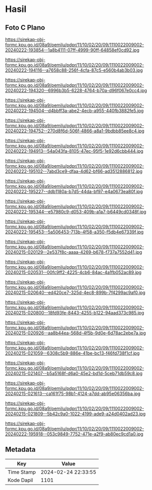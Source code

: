 # Hasil

## Foto C Plano

https://sirekap-obj-formc.kpu.go.id/08a9/pemilu/pdpr/11/10/02/20/09/1110022009002-20240222-193854--1a8b4111-07ff-4999-90ff-64858ef0cd92.jpg

https://sirekap-obj-formc.kpu.go.id/08a9/pemilu/pdpr/11/10/02/20/09/1110022009002-20240222-194116--a7658c88-256f-4cfa-87c5-e560b4ab3b03.jpg

https://sirekap-obj-formc.kpu.go.id/08a9/pemilu/pdpr/11/10/02/20/09/1110022009002-20240222-194320--6996b3b5-6228-4764-b70a-d96f067e0cc4.jpg

https://sirekap-obj-formc.kpu.go.id/08a9/pemilu/pdpr/11/10/02/20/09/1110022009002-20240222-194504--d4bbff3a-abe2-4ecb-a955-440fb3882fe5.jpg

https://sirekap-obj-formc.kpu.go.id/08a9/pemilu/pdpr/11/10/02/20/09/1110022009002-20240222-194752--270d8f6d-506f-4866-a8a1-9bdbb85ee8c4.jpg

https://sirekap-obj-formc.kpu.go.id/08a9/pemilu/pdpr/11/10/02/20/09/1110022009002-20240222-194913--54a043fa-8105-47ec-95f5-1e92d6cbb444.jpg

https://sirekap-obj-formc.kpu.go.id/08a9/pemilu/pdpr/11/10/02/20/09/1110022009002-20240222-195102--7abd3ce9-dfaa-4d62-bf66-ad3512886812.jpg

https://sirekap-obj-formc.kpu.go.id/08a9/pemilu/pdpr/11/10/02/20/09/1110022009002-20240222-195227--ddb1180a-b7d5-44da-bf97-e4a0673ea80f.jpg

https://sirekap-obj-formc.kpu.go.id/08a9/pemilu/pdpr/11/10/02/20/09/1110022009002-20240222-195344--e57980c9-d053-409b-a1a7-b6449cd0348f.jpg

https://sirekap-obj-formc.kpu.go.id/08a9/pemilu/pdpr/11/10/02/20/09/1110022009002-20240222-195453--5a506453-713b-4f58-a350-f5db4e67339f.jpg

https://sirekap-obj-formc.kpu.go.id/08a9/pemilu/pdpr/11/10/02/20/09/1110022009002-20240215-020129--2e537f8c-aaaa-4269-b678-f737a7552d41.jpg

https://sirekap-obj-formc.kpu.go.id/08a9/pemilu/pdpr/11/10/02/20/09/1110022009002-20240215-020531--00fc9ff2-4225-4cb6-84ac-4a1fb052ac89.jpg

https://sirekap-obj-formc.kpu.go.id/08a9/pemilu/pdpr/11/10/02/20/09/1110022009002-20240215-020640--ed420ce7-325d-4ec8-899b-7f4299ac9af0.jpg

https://sirekap-obj-formc.kpu.go.id/08a9/pemilu/pdpr/11/10/02/20/09/1110022009002-20240215-020800--18fd93fe-8443-4255-b122-94aad373c985.jpg

https://sirekap-obj-formc.kpu.go.id/08a9/pemilu/pdpr/11/10/02/20/09/1110022009002-20240215-020926--aa8b44ea-568d-4f5b-9d0e-6d78ac2ebe7a.jpg

https://sirekap-obj-formc.kpu.go.id/08a9/pemilu/pdpr/11/10/02/20/09/1110022009002-20240215-021059--6308c5b9-886e-41be-bc13-f46fd738f1cf.jpg

https://sirekap-obj-formc.kpu.go.id/08a9/pemilu/pdpr/11/10/02/20/09/1110022009002-20240215-021407--b5a5168f-d6a0-45e2-bd1d-5ceb71db59c8.jpg

https://sirekap-obj-formc.kpu.go.id/08a9/pemilu/pdpr/11/10/02/20/09/1110022009002-20240215-021613--ca161f75-98b1-4124-a7dd-ab95e06356ba.jpg

https://sirekap-obj-formc.kpu.go.id/08a9/pemilu/pdpr/11/10/02/20/09/1110022009002-20240215-021809--5b42c9a0-1022-4199-ade9-a24d0402ad23.jpg

https://sirekap-obj-formc.kpu.go.id/08a9/pemilu/pdpr/11/10/02/20/09/1110022009002-20240222-195918--053c9849-7752-471e-a2f9-ab80ec9cd1a0.jpg


## Metadata

| Key        | Value               |
| ---------- | ------------------- |
| Time Stamp | 2024-02-24 22:33:55 |
| Kode Dapil | 1101                |



